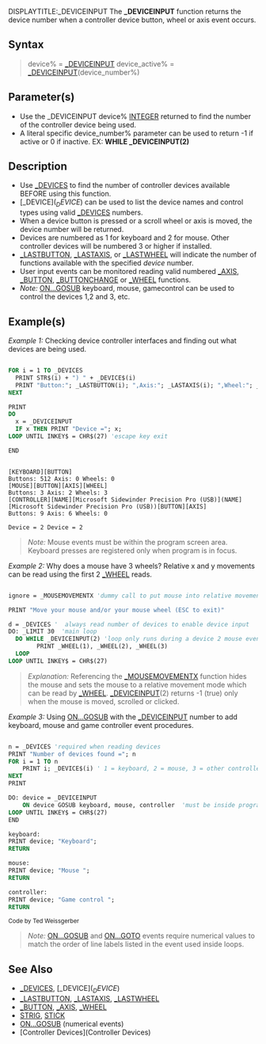DISPLAYTITLE:_DEVICEINPUT
The **_DEVICEINPUT** function returns the device number when a controller device button, wheel or axis event occurs.


## Syntax

>  device% = [_DEVICEINPUT](_DEVICEINPUT)
>  device_active% = [_DEVICEINPUT](_DEVICEINPUT)(device_number%)


## Parameter(s)

* Use the _DEVICEINPUT  device% [INTEGER](INTEGER) returned to find the number of the controller device being used.
* A literal specific device_number% parameter can be used to return -1 if active or 0 if inactive. EX: **WHILE _DEVICEINPUT(2)** 


## Description

* Use [_DEVICES](_DEVICES) to find the number of controller devices available BEFORE using this function.
* [_DEVICE$](_DEVICE$) can be used to list the device names and control types using valid [_DEVICES](_DEVICES) numbers.
* When a device button is pressed or a scroll wheel or axis is moved, the device number will be returned.
* Devices are numbered as 1 for keyboard and 2 for mouse. Other controller devices will be numbered 3 or higher if installed.
* [_LASTBUTTON](_LASTBUTTON), [_LASTAXIS](_LASTAXIS), or [_LASTWHEEL](_LASTWHEEL) will indicate the number of functions available with the specified *device* number. 
* User input events can be monitored reading valid numbered [_AXIS](_AXIS), [_BUTTON](_BUTTON), [_BUTTONCHANGE](_BUTTONCHANGE) or [_WHEEL](_WHEEL) functions.
* *Note:* [ON...GOSUB](ON...GOSUB) keyboard, mouse, gamecontrol can be used to control the devices 1,2 and 3, etc. 


## Example(s)

*Example 1:* Checking device controller interfaces and finding out what devices are being used.

```vb

FOR i = 1 TO _DEVICES
  PRINT STR$(i) + ") " + _DEVICE$(i)
  PRINT "Button:"; _LASTBUTTON(i); ",Axis:"; _LASTAXIS(i); ",Wheel:"; _LASTWHEEL(i)
NEXT

PRINT
DO
  x = _DEVICEINPUT
  IF x THEN PRINT "Device ="; x;
LOOP UNTIL INKEY$ = CHR$(27) 'escape key exit

END 

```

```text

[KEYBOARD][BUTTON]
Buttons: 512 Axis: 0 Wheels: 0
[MOUSE][BUTTON][AXIS][WHEEL]
Buttons: 3 Axis: 2 Wheels: 3
[CONTROLLER][NAME][Microsoft Sidewinder Precision Pro (USB)](NAME][Microsoft Sidewinder Precision Pro (USB))[BUTTON][AXIS]
Buttons: 9 Axis: 6 Wheels: 0

Device = 2 Device = 2

```

>  *Note:* Mouse events must be within the program screen area. Keyboard presses are registered only when program is in focus.


*Example 2:* Why does a mouse have 3 wheels? Relative x and y movements can be read using the first 2 [_WHEEL](_WHEEL) reads.

```vb

ignore = _MOUSEMOVEMENTX 'dummy call to put mouse into relative movement mode

PRINT "Move your mouse and/or your mouse wheel (ESC to exit)"

d = _DEVICES '  always read number of devices to enable device input
DO: _LIMIT 30  'main loop
  DO WHILE _DEVICEINPUT(2) 'loop only runs during a device 2 mouse event
        PRINT _WHEEL(1), _WHEEL(2), _WHEEL(3)
  LOOP 
LOOP UNTIL INKEY$ = CHR$(27) 

```
>  *Explanation:* Referencing the [_MOUSEMOVEMENTX](_MOUSEMOVEMENTX) function hides the mouse and sets the mouse to a relative movement mode which can be read by [_WHEEL](_WHEEL). [_DEVICEINPUT](_DEVICEINPUT)(2) returns -1 (true) only when the mouse is moved, scrolled or clicked.


*Example 3:* Using [ON...GOSUB](ON...GOSUB) with the [_DEVICEINPUT](_DEVICEINPUT) number to add keyboard, mouse and game controller event procedures.

```vb

n = _DEVICES 'required when reading devices
PRINT "Number of devices found ="; n
FOR i = 1 TO n
    PRINT i; _DEVICE$(i) ' 1 = keyboard, 2 = mouse, 3 = other controller, etc.
NEXT
PRINT

DO: device = _DEVICEINPUT
    ON device GOSUB keyboard, mouse, controller  'must be inside program loop
LOOP UNTIL INKEY$ = CHR$(27)
END

keyboard:
PRINT device; "Keyboard";
RETURN

mouse:
PRINT device; "Mouse ";
RETURN

controller:
PRINT device; "Game control ";
RETURN 

```
<sub>Code by Ted Weissgerber</sub>
>  *Note:* [ON...GOSUB](ON...GOSUB) and [ON...GOTO](ON...GOTO) events require numerical values to match the order of line labels listed in the event used inside loops.


## See Also

* [_DEVICES](_DEVICES), [_DEVICE$](_DEVICE$)
* [_LASTBUTTON](_LASTBUTTON), [_LASTAXIS](_LASTAXIS), [_LASTWHEEL](_LASTWHEEL)
* [_BUTTON](_BUTTON), [_AXIS](_AXIS), [_WHEEL](_WHEEL)
* [STRIG](STRIG), [STICK](STICK)
* [ON...GOSUB](ON...GOSUB) (numerical events)
* [Controller Devices](Controller Devices)




